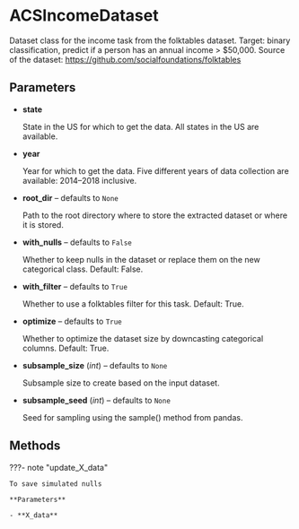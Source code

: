 # ACSIncomeDataset

Dataset class for the income task from the folktables dataset. Target: binary classification, predict if a person has an annual income > $50,000. Source of the dataset: https://github.com/socialfoundations/folktables



## Parameters

- **state**

    State in the US for which to get the data. All states in the US are available.

- **year**

    Year for which to get the data. Five different years of data collection are available: 2014–2018 inclusive.

- **root_dir** – defaults to `None`

    Path to the root directory where to store the extracted dataset or where it is stored.

- **with_nulls** – defaults to `False`

    Whether to keep nulls in the dataset or replace them on the new categorical class. Default: False.

- **with_filter** – defaults to `True`

    Whether to use a folktables filter for this task. Default: True.

- **optimize** – defaults to `True`

    Whether to optimize the dataset size by downcasting categorical columns. Default: True.

- **subsample_size** (*int*) – defaults to `None`

    Subsample size to create based on the input dataset.

- **subsample_seed** (*int*) – defaults to `None`

    Seed for sampling using the sample() method from pandas.




## Methods

???- note "update_X_data"

    To save simulated nulls

    **Parameters**

    - **X_data**    
    
